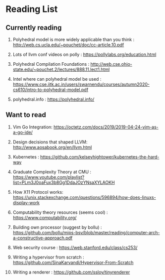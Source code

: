 # Reading List

## Currently reading

1. Polyhedral model is more widely applicable than you think : http://web.cs.ucla.edu/~pouchet/doc/cc-article.10.pdf

1. Lots of llvm conf videos on polly : https://pollylabs.org/education.html

1. Polyhedral Compilation Foundations : http://web.cse.ohio-state.edu/~pouchet.2/lectures/888.11.lect1.html

1. Intel where can polyhedral model be used : https://www.cse.iitk.ac.in/users/swarnendu/courses/autumn2020-cs610/intro-to-polyhedral-model.pdf

1. polyhedral.info : https://polyhedral.info/

## Want to read

1. Vim Go Integration: https://octetz.com/docs/2019/2019-04-24-vim-as-a-go-ide/

1. Design decisions that shaped LLVM: http://www.aosabook.org/en/llvm.html 

1. Kubernetes : https://github.com/kelseyhightower/kubernetes-the-hard-way

1. Graduate Complexity Theory at CMU : https://www.youtube.com/playlist?list=PLm3J0oaFux3b8Gg1DdaJOzYNsaXYLAOKH

1. How X11 Protocol works: https://unix.stackexchange.com/questions/596894/how-does-linuxs-display-work

1. Computability theory resources (seems cool) : https://www.computability.org/

1. Building own processor (suggest by bollu) :  https://github.com/bollu/mips-bsv/blob/master/reading/computer-arch-a-constructive-approach.pdf

1. Web security course : https://web.stanford.edu/class/cs253/

1. Writing a hypervisor from scratch : https://github.com/SinaKarvandi/Hypervisor-From-Scratch

1. Writing a renderer : https://github.com/ssloy/tinyrenderer

